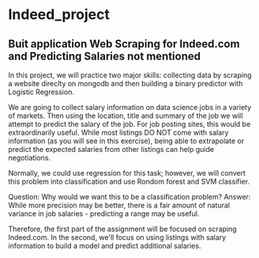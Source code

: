 # Indeed_project
## Buit application Web Scraping for Indeed.com and Predicting Salaries not mentioned 

In this project, we will practice two major skills: collecting data by scraping a website direclty on mongodb and then building a binary predictor with Logistic Regression.

We are going to collect salary information on data science jobs in a variety of markets. Then using the location, title and summary of the job we will attempt to predict the salary of the job. For job posting sites, this would be extraordinarily useful. While most listings DO NOT come with salary information (as you will see in this exercise), being able to extrapolate or predict the expected salaries from other listings can help guide negotiations.

Normally, we could use regression for this task; however, we will convert this problem into classification and use Rondom forest and SVM classifier.

 Question: Why would we want this to be a classification problem?
 Answer: While more precision may be better, there is a fair amount of natural variance in job salaries - predicting a range may be useful.

Therefore, the first part of the assignment will be focused on scraping Indeed.com. In the second, we'll focus on using listings with salary information to build a model and predict additional salaries.



